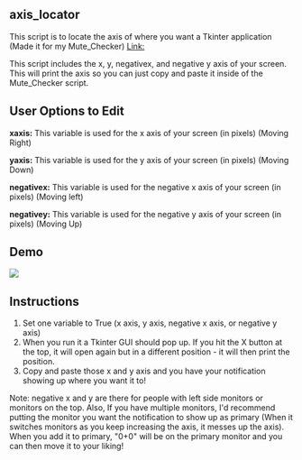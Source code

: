 ## axis_locator
This script is to locate the axis of where you want a Tkinter application (Made it for my Mute_Checker) [Link:](https://github.com/Malik403/Mute_Checker)


This script includes the x, y, negativex, and negative y axis of your screen. This will print the axis so you can just copy and paste it inside of the Mute_Checker script.

## User Options to Edit
**xaxis:** This variable is used for the x axis of your screen (in pixels) (Moving Right)

**yaxis:** This variable is used for the y axis of your screen (in pixels) (Moving Down)

**negativex:** This variable is used for the negative x axis of your screen (in pixels) (Moving left)

**negativey:** This variable is used for the negative y axis of your screen (in pixels) (Moving Up)

## Demo
![](https://github.com/Malik403/axis_locator/blob/main/Animation.gif)


## Instructions
1. Set one variable to True (x axis, y axis, negative x axis, or negative y axis)
2. When you run it a Tkinter GUI should pop up. If you hit the X button at the top, it will open again but in a different position - it will then print the position.
3. Copy and paste those x and y axis and you have your notification showing up where you want it to!


Note: negative x and y are there for people with left side monitors or monitors on the top. Also, If you have multiple monitors, I'd recommend putting the monitor you want the notification to show up as primary (When it switches monitors as you keep increasing the axis, it messes up the axis). When you add it to primary, "0+0" will be on the primary monitor and you can then move it to your liking!
